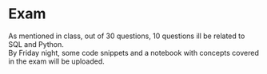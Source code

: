 # Exam

As mentioned in class, out of 30 questions, 10 questions ill be related to SQL and Python.  
By Friday night, some code snippets and a notebook with concepts covered in the exam will be uploaded.  

 


